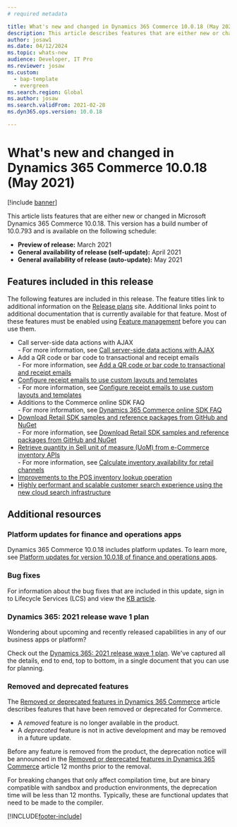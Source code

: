 ```yaml
---
# required metadata

title: What's new and changed in Dynamics 365 Commerce 10.0.18 (May 2021)
description: This article describes features that are either new or changed in Dynamics 365 Commerce 10.0.18. 
author: josaw1
ms.date: 04/12/2024
ms.topic: whats-new
audience: Developer, IT Pro
ms.reviewer: josaw
ms.custom:
  - bap-template
  - evergreen
ms.search.region: Global
ms.author: josaw
ms.search.validFrom: 2021-02-28 
ms.dyn365.ops.version: 10.0.18

---
```

# What's new and changed in Dynamics 365 Commerce 10.0.18 (May 2021)

[!include [banner](../includes/banner.md)]

This article lists features that are either new or changed in Microsoft Dynamics 365 Commerce 10.0.18. This version has a build number of 10.0.793 and is available on the following schedule:

- **Preview of release:** March 2021
- **General availability of release (self-update):** April 2021
- **General availability of release (auto-update):** May 2021

## Features included in this release

The following features are included in this release. The feature titles link to additional information on the [Release plans](/dynamics365/release-plans/) site. Additional links point to additional documentation that is currently available for that feature. Most of these features must be enabled using [Feature management](../../fin-ops-core/fin-ops/get-started/feature-management/feature-management-overview.md) before you can use them.

- Call server-side data actions with AJAX<br> - For more information, see [Call server-side data actions with AJAX](../e-commerce-extensibility/data-actions-with-ajax.md)
- Add a QR code or bar code to transactional and receipt emails<br> - For more information, see [Add a QR code or bar code to transactional and receipt emails](../add-qr-code-barcode-email.md)
- [Configure receipt emails to use custom layouts and templates](/dynamics365-release-plan/2021wave1/commerce/dynamics365-commerce/email-receipt-improvements-new-features)<br> - For more information, see [Configure receipt emails to use custom layouts and templates](../configure-emailed-receipt-formats.md)
- Additions to the Commerce online SDK FAQ<br> - For more information, see [Dynamics 365 Commerce online SDK FAQ](../e-commerce-extensibility/sdk-faq.md)
- [Download Retail SDK samples and reference packages from GitHub and NuGet](/dynamics365-release-plan/2021wave1/commerce/dynamics365-commerce/simplified-commerce-sdk-update-developer-experience)<br> - For more information, see [Download Retail SDK samples and reference packages from GitHub and NuGet](../dev-itpro/retail-sdk/sdk-github.md)
- [Retrieve quantity in Sell unit of measure (UoM) from e-Commerce inventory APIs](/dynamics365-release-plan/2021wave1/commerce/dynamics365-commerce/enhancements-e-commerce-inventory-availability-lookup-apis)<br> - For more information, see [Calculate inventory availability for retail channels](../calculated-inventory-retail-channels.md)
- [Improvements to the POS inventory lookup operation](/dynamics365-release-plan/2021wave1/commerce/dynamics365-commerce/improvements-pos-inventory-lookup-operation)
- [Highly performant and scalable customer search experience using the new cloud search infrastructure](/dynamics365-release-plan/2021wave1/commerce/dynamics365-commerce/highly-performant-scalable-customer-search-experience-using-new-cloud-search-infrastructure)

## Additional resources

### Platform updates for finance and operations apps

Dynamics 365 Commerce 10.0.18 includes platform updates. To learn more, see [Platform updates for version 10.0.18 of finance and operations apps](../../fin-ops-core/dev-itpro/get-started/whats-new-platform-updates-10-0-18.md).

### Bug fixes 
For information about the bug fixes that are included in this update, sign in to Lifecycle Services (LCS) and view the [KB article](https://fix.lcs.dynamics.com/Issue/Details?bugId=561679&dbType=3&qc=13bb1641c1be430ead8b21ae3d4e0f800d5b81c39b3a56e890db1de7ede59e46).

### Dynamics 365: 2021 release wave 1 plan

Wondering about upcoming and recently released capabilities in any of our business apps or platform?

Check out the [Dynamics 365: 2021 release wave 1 plan](/dynamics365-release-plan/2021wave1/). We've captured all the details, end to end, top to bottom, in a single document that you can use for planning.

### Removed and deprecated features

The [Removed or deprecated features in Dynamics 365 Commerce](removed-deprecated-features-commerce.md) article describes features that have been removed or deprecated for Commerce.

- A *removed* feature is no longer available in the product.
- A *deprecated* feature is not in active development and may be removed in a future update.

Before any feature is removed from the product, the deprecation notice will be announced in the [Removed or deprecated features in Dynamics 365 Commerce](removed-deprecated-features-commerce.md) article 12 months prior to the removal.

For breaking changes that only affect compilation time, but are binary compatible with sandbox and production environments, the deprecation time will be less than 12 months. Typically, these are functional updates that need to be made to the compiler.


[!INCLUDE[footer-include](../../includes/footer-banner.md)]

